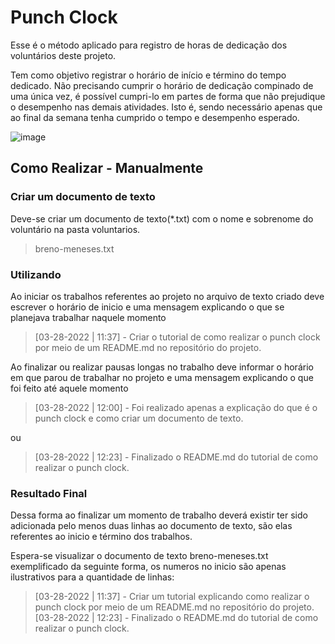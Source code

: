 # Punch Clock 

Esse é o método aplicado para registro de horas de dedicação dos voluntários deste projeto.

Tem como objetivo registrar o horário de início e término do tempo dedicado. Não precisando cumprir o horário de dedicação compinado de uma única vez, é possível cumpri-lo em partes de forma que não prejudique o desempenho nas demais atividades. Isto é, sendo necessário apenas que ao final da semana tenha cumprido o tempo e desempenho esperado.

![image](https://user-images.githubusercontent.com/50165797/160420529-ca15535f-1ad7-4fc2-9573-de311e71ddd1.png)

## Como Realizar - Manualmente

### Criar um documento de texto

Deve-se criar um documento de texto(*.txt) com o nome e sobrenome do voluntário na pasta voluntarios. 

> breno-meneses.txt

### Utilizando 

Ao iniciar os trabalhos referentes ao projeto no arquivo de texto criado deve escrever o horário de inicio e uma mensagem explicando o que se planejava trabalhar naquele momento

> [03-28-2022 | 11:37] - Criar o tutorial de como realizar o punch clock por meio de um README.md no repositório do projeto.

Ao finalizar ou realizar pausas longas no trabalho deve informar o horário em que parou de trabalhar no projeto e uma mensagem explicando o que foi feito até aquele momento

> [03-28-2022 | 12:00] -  Foi realizado apenas a explicação do que é o punch clock e como criar um documento de texto.

ou 

> [03-28-2022 | 12:23] -  Finalizado o README.md do tutorial de como realizar o punch clock.

### Resultado Final

Dessa forma ao finalizar um momento de trabalho deverá existir ter sido adicionada pelo menos duas linhas ao documento de texto, são elas referentes ao inicio e término dos trabalhos.

Espera-se visualizar o documento de texto breno-meneses.txt exemplificado da seguinte forma, os numeros no inicio são apenas ilustrativos para a quantidade de linhas:

> [03-28-2022 | 11:37] - Criar um tutorial explicando como realizar o punch clock por meio de um README.md no repositório do projeto. [03-28-2022 | 12:23] -  Finalizado o README.md do tutorial de como realizar o punch clock.
